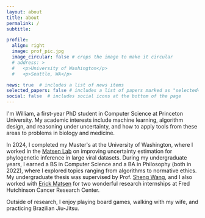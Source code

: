 ```yaml
---
layout: about
title: about
permalink: /
subtitle:

profile:
  align: right
  image: prof_pic.jpg
  image_circular: false # crops the image to make it circular
  # address: >
  #   <p>University of Washington</p>
  #   <p>Seattle, WA</p>

news: true  # includes a list of news items
selected_papers: false # includes a list of papers marked as "selected={true}"
social: false  # includes social icons at the bottom of the page
---
```


I'm William, a first-year PhD student in Computer Science at Princeton University.
My academic interests include machine learning, algorithm design, and reasoning under uncertainty, and how to apply tools from these areas to problems in biology and medicine.

In 2024, I completed my Master's at the University of Washington, where I worked in the [Matsen Lab](https://matsen.fredhutch.org/) on improving uncertainty estimation for phylogenetic inference in large viral datasets. During my undergraduate years, I earned a BS in Computer Science and a BA in Philosophy (both in 2022), where I explored topics ranging from algorithms to normative ethics. My undergraduate thesis was supervised by Prof. [Sheng Wang](https://homes.cs.washington.edu/~swang/), and I also worked with [Erick Matsen](https://matsen.fredhutch.org/) for two wonderful research internships at Fred Hutchinson Cancer Research Center.

Outside of research, I enjoy playing board games, walking with my wife, and practicing Brazilian Jiu-Jitsu.
